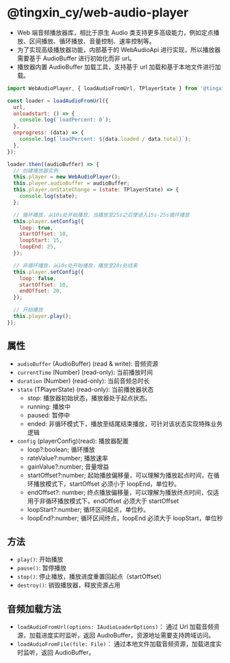 # @tingxin_cy/web-audio-player

- Web 端音频播放器库，相比于原生 Audio 类支持更多高级能力，例如定点播放、区间播放、循环播放、音量控制、速率控制等。
- 为了实现高级播放器功能，内部基于的 WebAudioApi 进行实现，所以播放器需要基于 AudioBuffer 进行初始化而非 url。
- 播放器内置 AudioBuffer 加载工具，支持基于 url 加载和基于本地文件进行加载。

```js
import WebAudioPlayer, { loadAudioFromUrl, TPlayerState } from '@tingxin_cy/web-audio-player';

const loader = loadAudioFromUrl({
  url,
  onloadstart: () => {
    console.log(`loadPercent: 0`);
  },
  onprogress: (data) => {
    console.log(`loadPercent: ${data.loaded / data.total}`);
  },
});

loader.then((audioBuffer) => {
  // 创建播放器实例
  this.player = new WebAudioPlayer();
  this.player.audioBuffer = audioBuffer;
  this.player.onStateChange = (state: TPlayerState) => {
    console.log(state);
  };

  // 循环播放，从10s处开始播放，当播放至25s之后便进入15s-25s循环播放
  this.player.setConfig({
    loop: true,
    startOffset: 10,
    loopStart: 15,
    loopEnd: 25,
  });

  // 非循环播放，从10s处开始播放，播放至20s处结束
  this.player.setConfig({
    loop: false,
    startOffset: 10,
    endOffset: 20,
  });

  // 开始播放
  this.player.play();
});
```

## 属性

- `audioBuffer` (AudioBuffer) (read & write): 音频资源
- `currentTime` (Number) (read-only): 当前播放时间
- `duration` (Number) (read-only): 当前音频总时长
- `state` (TPlayerState) (read-only): 当前播放器状态
  - stop: 播放器初始状态，播放器处于起点状态。
  - running: 播放中
  - paused: 暂停中
  - ended: 非循环模式下，播放至结尾结束播放，可针对该状态实现特殊业务逻辑
- `config` (playerConfig)(read): 播放器配置
  - loop?:boolean; 循环播放
  - rateValue?:number; 播放速率
  - gainValue?:number; 音量增益
  - startOffset?:number; 起始播放偏移量，可以理解为播放起点时间，在循环播放模式下，startOffset 必须小于 loopEnd，单位秒。
  - endOffset?: number; 终点播放偏移量，可以理解为播放终点时间，仅适用于非循环播放模式下，endOffset 必须大于 startOffset
  - loopStart?:number; 循环区间起点，单位秒。
  - loopEnd?:number; 循环区间终点，loopEnd 必须大于 loopStart，单位秒

## 方法

- `play()`: 开始播放
- `pause()`: 暂停播放
- `stop()`: 停止播放，播放进度重置回起点（startOffset）
- `destroy()`: 销毁播放器，释放资源占用

## 音频加载方法

- `loadAudioFromUrl(options: IAudioLoaderOptions)`：
  通过 Url 加载音频资源，加载进度实时监听，返回 AudioBuffer，资源地址需要支持跨域访问。
- `loadAudioFromFile(file: File)`：
  通过本地文件加载音频资源，加载进度实时监听，返回 AudioBuffer。
